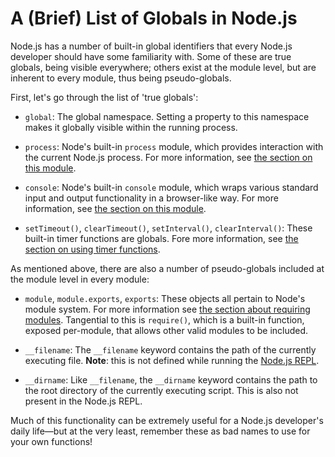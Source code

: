 # A (Brief) List of Globals in Node.js

Node.js has a number of built-in global identifiers that every Node.js developer should have some familiarity with. Some of these are true globals, being visible everywhere; others exist at the module level, but are inherent to every module, thus being pseudo-globals.

First, let's go through the list of 'true globals':

* `global`: The global namespace. Setting a property to this namespace makes it globally visible within the running process.

* `process`: Node's built-in `process` module, which provides interaction with the current Node.js process.  For more information, see [the section on this module](the-process-module.html).

* `console`: Node's built-in `console` module, which wraps various standard input and output functionality in a browser-like way. For more information, see [the section on this module](the-console-module.html).

* `setTimeout()`, `clearTimeout()`, `setInterval()`, `clearInterval()`: These built-in timer functions are globals. Fore more information, see [the section on using timer functions](what-are-the-built-in-timer-functions.html).

As mentioned above, there are also a number of pseudo-globals included at the module level in every module:

* `module`, `module.exports`, `exports`: These objects all pertain to Node's module system. For more information see [the section about requiring modules](what-is-require.html). Tangential to this is `require()`, which is a built-in function, exposed per-module, that allows other valid modules to be included.

* `__filename`: The `__filename` keyword contains the path of the currently executing file.  **Note**: this is not defined while running the [Node.js REPL](how-to-use-nodejs-repl.html).

* `__dirname`: Like `__filename`, the `__dirname` keyword contains the path to the root directory of the currently executing script. This is also not present in the Node.js REPL.

Much of this functionality can be extremely useful for a Node.js developer's daily life&mdash;but at the very least, remember these as bad names to use for your own functions! 
